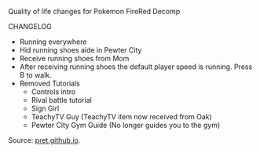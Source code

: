 Quality of life changes for Pokemon FireRed Decomp

CHANGELOG
- Running everywhere
- Hid running shoes aide in Pewter City
- Receive running shoes from Mom
- After receiving running shoes the default player speed is running. Press B to walk.
- Removed Tutorials
  - Controls intro
  - Rival battle tutorial
  - Sign Girl
  - TeachyTV Guy (TeachyTV item now received from Oak)
  - Pewter City Gym Guide (No longer guides you to the gym)

Source: [pret.github.io](https://pret.github.io/).
